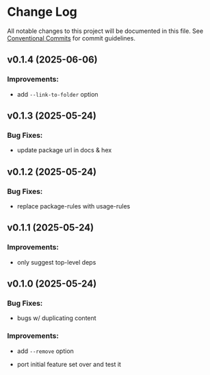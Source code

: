 # Change Log

All notable changes to this project will be documented in this file.
See [Conventional Commits](Https://conventionalcommits.org) for commit guidelines.

<!-- changelog -->

## v0.1.4 (2025-06-06)




### Improvements:

* add `--link-to-folder` option

## v0.1.3 (2025-05-24)




### Bug Fixes:

* update package url in docs & hex

## v0.1.2 (2025-05-24)




### Bug Fixes:

* replace package-rules with usage-rules

## v0.1.1 (2025-05-24)




### Improvements:

* only suggest top-level deps

## v0.1.0 (2025-05-24)




### Bug Fixes:

* bugs w/ duplicating content

### Improvements:

* add `--remove` option

* port initial feature set over and test it

